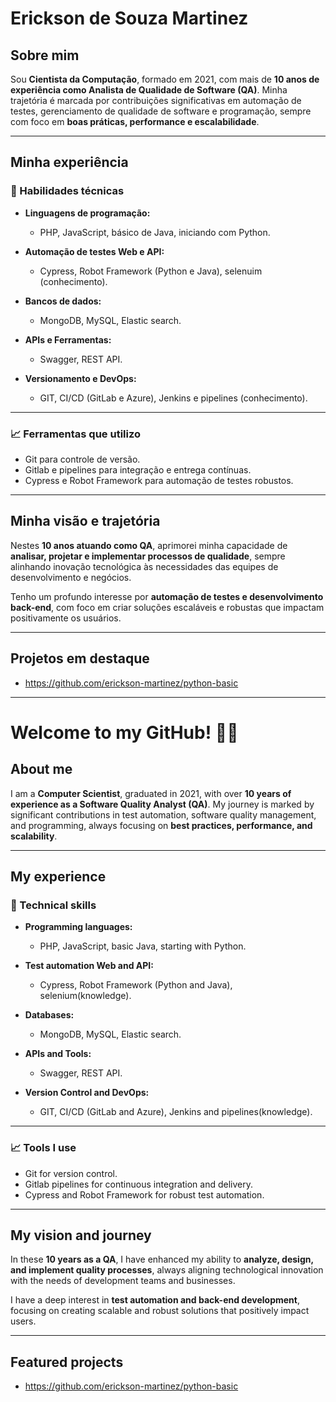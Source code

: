 # Erickson de Souza Martinez

## Sobre mim  
Sou **Cientista da Computação**, formado em 2021, com mais de **10 anos de experiência como Analista de Qualidade de Software (QA)**. Minha trajetória é marcada por contribuições significativas em automação de testes, gerenciamento de qualidade de software e programação, sempre com foco em **boas práticas, performance e escalabilidade**.  

---

## Minha experiência  

### 🔧 Habilidades técnicas  
- **Linguagens de programação:**  
  - PHP, JavaScript, básico de Java, iniciando com Python.  

- **Automação de testes Web e API:**  
  - Cypress, Robot Framework (Python e Java), selenuim (conhecimento).  

- **Bancos de dados:**  
  - MongoDB, MySQL, Elastic search.  

- **APIs e Ferramentas:**  
  - Swagger, REST API.  

- **Versionamento e DevOps:**  
  - GIT, CI/CD (GitLab e Azure), Jenkins e pipelines (conhecimento).

---

### 📈 Ferramentas que utilizo  
- Git para controle de versão.  
- Gitlab e pipelines para integração e entrega contínuas.  
- Cypress e Robot Framework para automação de testes robustos.  

---

## Minha visão e trajetória  
Nestes **10 anos atuando como QA**, aprimorei minha capacidade de **analisar, projetar e implementar processos de qualidade**, sempre alinhando inovação tecnológica às necessidades das equipes de desenvolvimento e negócios.  

Tenho um profundo interesse por **automação de testes e desenvolvimento back-end**, com foco em criar soluções escaláveis e robustas que impactam positivamente os usuários.  

---

## Projetos em destaque  
* https://github.com/erickson-martinez/python-basic 

---

# Welcome to my GitHub! 👨‍💻  

## About me  
I am a **Computer Scientist**, graduated in 2021, with over **10 years of experience as a Software Quality Analyst (QA)**. My journey is marked by significant contributions in test automation, software quality management, and programming, always focusing on **best practices, performance, and scalability**.  

---

## My experience  

### 🔧 Technical skills  
- **Programming languages:**  
  - PHP, JavaScript, basic Java, starting with Python.  

- **Test automation Web and API:**  
  - Cypress, Robot Framework (Python and Java), selenium(knowledge).  

- **Databases:**  
  - MongoDB, MySQL, Elastic search.

- **APIs and Tools:**  
  - Swagger, REST API.  

- **Version Control and DevOps:**  
  - GIT, CI/CD (GitLab and Azure), Jenkins and pipelines(knowledge).

---

### 📈 Tools I use  
- Git for version control.  
- Gitlab pipelines for continuous integration and delivery.  
- Cypress and Robot Framework for robust test automation.  

---

## My vision and journey  
In these **10 years as a QA**, I have enhanced my ability to **analyze, design, and implement quality processes**, always aligning technological innovation with the needs of development teams and businesses.  

I have a deep interest in **test automation and back-end development**, focusing on creating scalable and robust solutions that positively impact users.  

---

## Featured projects  
* https://github.com/erickson-martinez/python-basic 
